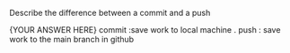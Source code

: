Describe the difference between a commit and a push


{YOUR ANSWER HERE}
commit :save work to local machine .
push : save work to the main branch in github